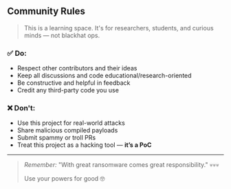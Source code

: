 ## Community Rules

> This is a learning space. It's for researchers, students, and curious minds — not blackhat ops.

### ✅ Do:

* Respect other contributors and their ideas
* Keep all discussions and code educational/research-oriented
* Be constructive and helpful in feedback
* Credit any third-party code you use

### ❌ Don't:

* Use this project for real-world attacks
* Share malicious compiled payloads
* Submit spammy or troll PRs
* Treat this project as a hacking tool — **it’s a PoC**

---

> *Remember:* "With great ransomware comes great responsibility." 💀💀💀
> 
> Use your powers for good 🤓
